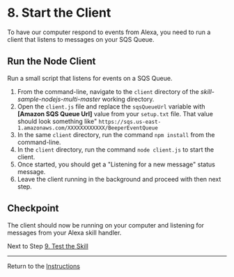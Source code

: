 # 8. Start the Client

To have our computer respond to events from Alexa, you need to run a client that listens to messages on your SQS Queue.

## Run the Node Client

Run a small script that listens for events on a SQS Queue.

1. From the command-line, navigate to the `client` directory of the *skill-sample-nodejs-multi-master* working directory.
2. Open the `client.js` file and replace the `sqsQueueUrl` variable with **[Amazon SQS Queue Url]** value from your `setup.txt` file. That value should look something like" `https://sqs.us-east-1.amazonaws.com/XXXXXXXXXXXX/BeeperEventQueue`
3. In the same `client` directory, run the command `npm install` from the command-line.
4. In the `client` directory, run the command `node client.js` to start the client.
5. Once started, you should get a "Listening for a new message" status message.
6. Leave the client running in the background and proceed with then next step.

## Checkpoint
The client should now be running on your computer and listening for messages from your Alexa skill handler.

Next to Step [9. Test the Skill](test-the-skill.md)

___
Return to the [Instructions](README.md)
